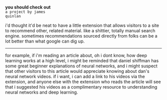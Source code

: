 **you should check out**
</br>
<code>a project by james quinlan</code>

i'd thought it'd be neat to have a little extension that allows visitors to a site
to recommend other, related material. like a shittier, totally manual
search engine. sometimes recommendations sourced directly from folks can be a lot better
than what google can dig up.

---

for example, if i'm reading an article about, oh i dont know, how deep learning works at a high level, i might be
reminded that daniel shiffman has some great beginner explanations of neural networks, and i might suspect that
other visitors to this article would appreciate knowing about dan's neural network videos. if i want, i can add a link
to his videos via the extension, and anyone else with the extension who reads the article will see that i suggested
his videos as a complimentary resource to understanding neural networks and deep learning.
